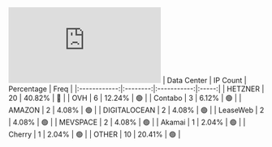 ![Diagramm](https://github.com/obajay/StateSync-snapshots/blob/main/Projects/Chihua/1/README.md)
| Data Center | IP Count | Percentage | Freq |
|:------------:|:--------:|:-----------:|:-----:|
| HETZNER | 20 | 40.82% | 🔴 |
| OVH | 6 | 12.24% | 🟢 |
| Contabo | 3 | 6.12% | 🟢 |
| AMAZON | 2 | 4.08% | 🟢 |
| DIGITALOCEAN | 2 | 4.08% | 🟢 |
| LeaseWeb | 2 | 4.08% | 🟢 |
| MEVSPACE | 2 | 4.08% | 🟢 |
| Akamai | 1 | 2.04% | 🟢 |
| Cherry | 1 | 2.04% | 🟢 |
| OTHER | 10 | 20.41% | 🟢 |